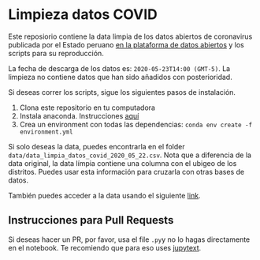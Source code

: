 # Limpieza datos COVID

Este reposiorio contiene la data limpia de los datos abiertos de coronavirus publicada por el Estado peruano [en la plataforma de datos abiertos](https://www.datosabiertos.gob.pe/dataset/casos-positivos-por-covid-19-ministerio-de-salud-minsa/resource/690e57a6-a465-47d8-86fd) y los scripts para su reproducción.

La fecha de descarga de los datos es: `2020-05-23T14:00 (GMT-5)`. La limpieza no contiene datos que han sido añadidos con posterioridad.

Si deseas correr los scripts, sigue los siguientes pasos de instalación.

1. Clona este repositorio en tu computadora
2. Instala anaconda. Instrucciones [aquí](https://docs.anaconda.com/anaconda/install/mac-os/)
3. Crea un environment con todas las dependencias: `conda env create -f environment.yml`

Si solo deseas la data, puedes encontrarla en el folder `data/data_limpia_datos_covid_2020_05_22.csv`. Nota que a diferencia de la data original, la data límpia contiene una columna con el ubigeo de los distritos. Puedes usar esta información para cruzarla con otras bases de datos.

También puedes acceder a la data usando el siguiente [link](https://www.kaggle.com/jlcoto/covidperu-datos-abiertos).

## Instrucciones para Pull Requests

Si deseas hacer un PR, por favor, usa el file `.py`y no lo hagas directamente en el notebook. Te recomiendo que para eso uses [jupytext](https://jupytext.readthedocs.io/en/latest/introduction.html).